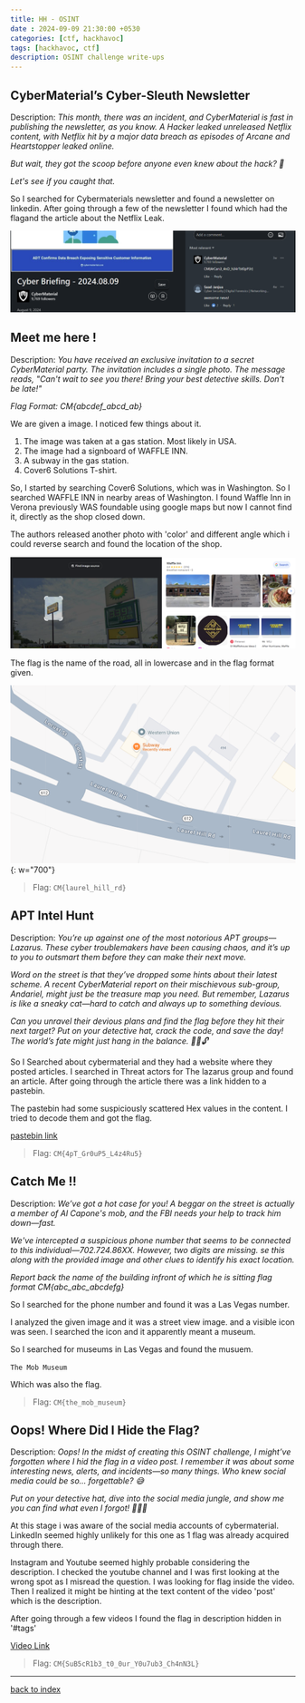 ```yaml
---
title: HH - OSINT
date : 2024-09-09 21:30:00 +0530
categories: [ctf, hackhavoc]
tags: [hackhavoc, ctf]
description: OSINT challenge write-ups
---
```


## CyberMaterial’s Cyber-Sleuth Newsletter

Description: *This month, there was an incident, and CyberMaterial is fast in publishing the newsletter, as you know. A Hacker leaked unreleased Netflix content, with Netflix hit by a major data breach as episodes of Arcane and Heartstopper leaked online.*

*But wait, they got the scoop before anyone even knew about the hack? 🧐*

*Let's see if you caught that.*

So I searched for Cybermaterials newsletter and found a newsletter on linkedin. After going through a few of the newsletter I found which had the flagand the article about the Netflix Leak.

![news](/assets/posts/hackhavoc/osint1.png)

## Meet me here !

Description: *You have received an exclusive invitation to a secret CyberMaterial party. The invitation includes a single photo. The message reads, "Can't wait to see you there! Bring your best detective skills. Don't be late!"*

*Flag Format: CM{abcdef_abcd_ab}*

We are given a image. I noticed few things about it.

1. The image was taken at a gas station. Most likely in USA.
2. The image had a signboard of WAFFLE INN.
3. A subway in the gas station.
4. Cover6 Solutions T-shirt.

So, I started by searching Cover6 Solutions, which was in Washington. So I searched WAFFLE INN in nearby areas of Washington. I found Waffle Inn in Verona previously WAS foundable using google maps but now I cannot find it, directly as the shop closed down.

The authors released another photo with 'color' and different angle which i could reverse search and found the location of the shop.

![waffle](/assets/posts/hackhavoc/osint2.1.png)

The flag is the name of the road, all in lowercase and in the flag format given.

![waffle2](/assets/posts/hackhavoc/osint2.2.png){: w="700"}

> Flag: `CM{laurel_hill_rd}`

## APT Intel Hunt

Description: *You’re up against one of the most notorious APT groups—Lazarus. These cyber troublemakers have been causing chaos, and it’s up to you to outsmart them before they can make their next move.*

*Word on the street is that they’ve dropped some hints about their latest scheme. A recent CyberMaterial report on their mischievous sub-group, Andariel, might just be the treasure map you need. But remember, Lazarus is like a sneaky cat—hard to catch and always up to something devious.*

*Can you unravel their devious plans and find the flag before they hit their next target? Put on your detective hat, crack the code, and save the day! The world’s fate might just hang in the balance. 🕵️‍♂️🔓*

So I Searched about cybermaterial and they had a website where they posted articles. I searched in Threat actors for The lazarus group and found an article. After going through the article there was a link hidden to a pastebin.

The pastebin had some suspiciously scattered Hex values in the content. I tried to decode them and got the flag.

[pastebin link](https://pastebin.com/QUwg950y)

> Flag: `CM{4pT_Gr0uP5_L4z4Ru5}`

## Catch Me !!

Description: *We’ve got a hot case for you! A beggar on the street is actually a member of Al Capone's mob, and the FBI needs your help to track him down—fast.*

*We've intercepted a suspicious phone number that seems to be connected to this individual—702.724.86XX. However, two digits are missing. se this along with the provided image and other clues to identify his exact location.*

*Report back the name of the building infront of which he is sitting flag format CM{abc_abc_abcdefg}*

So I searched for the phone number and found it was a Las Vegas number.

I analyzed the given image and it was a street view image. and a visible icon was seen. I searched the icon and it apparently meant a museum.

So I searched for museums in Las Vegas and found the musuem.

`The Mob Museum`

Which was also the flag.

> Flag: `CM{the_mob_museum}`

## Oops! Where Did I Hide the Flag?

Description: *Oops! In the midst of creating this OSINT challenge, I might’ve forgotten where I hid the flag in a video post. I remember it was about some interesting news, alerts, and incidents—so many things. Who knew social media could be so… forgettable? 😅*

*Put on your detective hat, dive into the social media jungle, and show me you can find what even I forgot! 🕵️‍♂️💡*

At this stage i was aware of the social media accounts of cybermaterial. LinkedIn seemed highly unlikely for this one as 1 flag was already acquired through there.

Instagram and Youtube seemed highly probable considering the description. I checked the youtube channel and I was first looking at the wrong spot as I misread the question. I was looking for flag inside the video. Then I realized it might be hinting at the text content of the video 'post' which is the description.

After going through a few videos I found the flag in description hidden in '#tags'

[Video Link](https://www.youtube.com/watch?v=iM4vtqkhmIo)

> Flag: `CM{SuB5cR1b3_t0_0ur_Y0u7ub3_Ch4nN3L}`

---

[back to index](/posts/hackhavoc-index/)